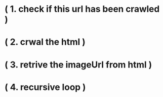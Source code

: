 
# ( 1. check if this url has been crawled )

# ( 2. crwal the html )

# ( 3. retrive the imageUrl from html )

# ( 4. recursive loop )
